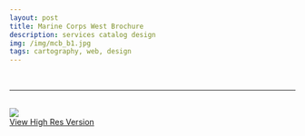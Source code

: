 ```yaml
---
layout: post
title: Marine Corps West Brochure
description: services catalog design
img: /img/mcb_b1.jpg
tags: cartography, web, design
---
```

<br/>
<hr>
<br/>
<div class="img_row">
	<img class="col three" src="{{ site.baseurl }}/img/mcb_b1.jpg"/>
</div>
<div class="col three caption">
    <a href="{{ site.baseurl l}}/img/mcb_b1.jpg" target="_blank">View High Res Version</a>
</div>
